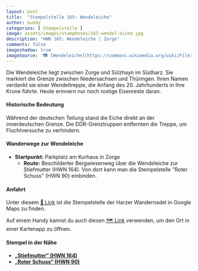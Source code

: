 ```yaml
---
layout: post
title:  "Stempelstelle 165: Wendeleiche"
author: buddy
categories: [ Stempelstelle ]
image: assets/images/stampboxes/165-wendel-eiche.jpg
description: "HWN 165: Wendeleiche | Zorge"
comments: false
imageshadow: true
imageSource: '📷 [Wendeleiche](https://commons.wikimedia.org/wiki/File:Wendeleiche.jpg) von <a href="//commons.wikimedia.org/wiki/User:B.Thomas95" title="User:B.Thomas95">Thomas Binder</a> unter Lizenz [CC BY-SA 4.0](https://creativecommons.org/licenses/by-sa/4.0)'
---
```


Die Wendeleiche liegt zwischen Zorge und Sülzhayn im Südharz. Sie markiert die Grenze zwischen Niedersachsen und Thüringen. Ihren Namen verdankt sie einer Wendeltreppe, die Anfang des 20. Jahrhunderts in ihre Krone führte. Heute erinnern nur noch rostige Eisenreste daran. 

#### Historische Bedeutung

Während der deutschen Teilung stand die Eiche direkt an der innerdeutschen Grenze. Die DDR-Grenztruppen entfernten die Treppe, um Fluchtversuche zu verhindern. 

#### Wanderwege zur Wendeleiche

- **Startpunkt:** Parkplatz am Kurhaus in Zorge
  - **Route:** Beschilderter Bergwiesenweg über die Wendeleiche zur Stiefmutter (HWN 164). Von dort kann man die Stempelstelle "Roter Schuss" (HWN 90) einbinden. 

#### Anfahrt

Unter diesem [📍 Link](https://www.google.com/maps/dir/?api=1&origin=&destination=51.62454%2C%2010.65709) ist die Stempelstelle der Harzer Wandernadel in Google Maps zu finden.

<div class="android-only">
  Auf einem Handy kannst du auch diesen 
  <a href="geo:51.62454,10.65709">🗺️ Link</a> 
  verwenden, um den Ort in einer Kartenapp zu öffnen.
  <p></p>
</div>

#### Stempel in der Nähe

- [**„Stiefmutter“ (HWN 164)**](/stempelstelle-164-stiefmutter)
- [**„Roter Schuss“ (HWN 90)**](/stempelstelle-90-roter-schuss)
